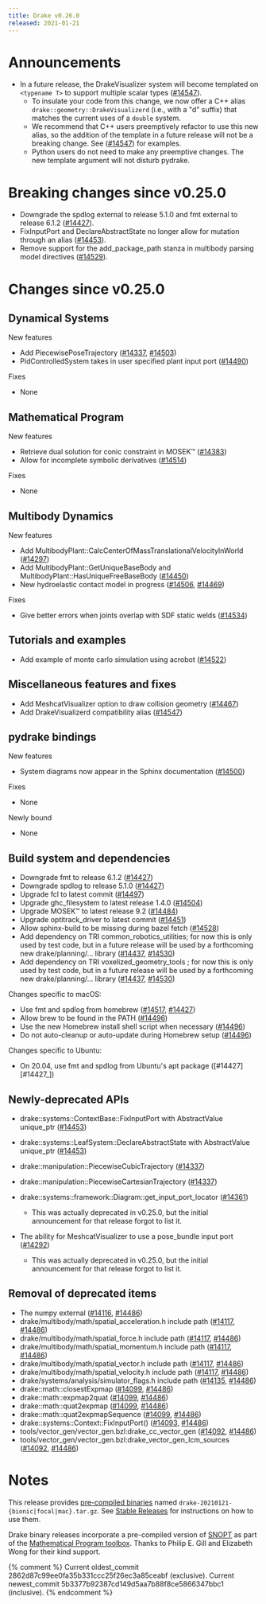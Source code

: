 ```yaml
---
title: Drake v0.26.0
released: 2021-01-21
---
```


# Announcements

* In a future release, the DrakeVisualizer system will become templated on
  `<typename T>` to support multiple scalar types ([#14547][_#14547]).
  * To insulate your code from this change, we now offer a C++ alias
    `drake::geometry::DrakeVisualizerd` (i.e., with a "d" suffix) that
    matches the current uses of a `double` system.
  * We recommend that C++ users preemptively refactor to use this new alias, so
    the addition of the template in a future release will not be a breaking
    change.  See ([#14547][_#14547]) for examples.
  * Python users do not need to make any preemptive changes.  The new template
    argument will not disturb pydrake.

# Breaking changes since v0.25.0

* Downgrade the spdlog external to release 5.1.0 and fmt external to release 6.1.2 ([#14427][_#14427]).
* FixInputPort and DeclareAbstractState no longer allow for mutation through an alias ([#14453][_#14453]).
* Remove support for the add_package_path stanza in multibody parsing model directives  ([#14529][_#14529]).

# Changes since v0.25.0

## Dynamical Systems

New features

* Add PiecewisePoseTrajectory ([#14337][_#14337], [#14503][_#14503])
* PidControlledSystem takes in user specified plant input port ([#14490][_#14490])

Fixes

* None

## Mathematical Program

New features

* Retrieve dual solution for conic constraint in MOSEK™ ([#14383][_#14383])
* Allow for incomplete symbolic derivatives ([#14514][_#14514])

Fixes

* None

## Multibody Dynamics

New features

* Add MultibodyPlant::CalcCenterOfMassTranslationalVelocityInWorld ([#14297][_#14297])
* Add MultibodyPlant::GetUniqueBaseBody and MultibodyPlant::HasUniqueFreeBaseBody ([#14450][_#14450])
* New hydroelastic contact model in progress ([#14506][_#14506], [#14469][_#14469])

Fixes

* Give better errors when joints overlap with SDF static welds ([#14534][_#14534])

## Tutorials and examples

* Add example of monte carlo simulation using acrobot ([#14522][_#14522])

## Miscellaneous features and fixes

* Add MeshcatVisualizer option to draw collision geometry ([#14467][_#14467])
* Add DrakeVisualizerd compatibility alias ([#14547][_#14547])

## pydrake bindings

New features

* System diagrams now appear in the Sphinx documentation ([#14500][_#14500])

Fixes

* None

Newly bound

* None

## Build system and dependencies

* Downgrade fmt to release 6.1.2 ([#14427][_#14427])
* Downgrade spdlog to release 5.1.0 ([#14427][_#14427])
* Upgrade fcl to latest commit ([#14497][_#14497])
* Upgrade ghc_filesystem to latest release 1.4.0 ([#14504][_#14504])
* Upgrade MOSEK™ to latest release 9.2 ([#14484][_#14484])
* Upgrade optitrack_driver to latest commit ([#14451][_#14451])
* Allow sphinx-build to be missing during bazel fetch ([#14528][_#14528])
* Add dependency on TRI common_robotics_utilities; for now this is only used by test code, but in a future release will be used by a forthcoming new drake/planning/... library ([#14437][_#14437], [#14530][_#14530])
* Add dependency on TRI voxelized_geometry_tools ; for now this is only used by test code, but in a future release will be used by a forthcoming new drake/planning/... library ([#14437][_#14437], [#14530][_#14530])

Changes specific to macOS:

* Use fmt and spdlog from homebrew ([#14517][_#14517], [#14427][_#14427])
* Allow brew to be found in the PATH ([#14496][_#14496])
* Use the new Homebrew install shell script when necessary ([#14496][_#14496])
* Do not auto-cleanup or auto-update during Homebrew setup ([#14496][_#14496])

Changes specific to Ubuntu:

* On 20.04, use fmt and spdlog from Ubuntu's apt package ([#14427][#14427_])

## Newly-deprecated APIs

* drake::systems::ContextBase::FixInputPort with AbstractValue unique_ptr ([#14453][_#14453])
* drake::systems::LeafSystem::DeclareAbstractState with AbstractValue unique_ptr ([#14453][_#14453])
* drake::manipulation::PiecewiseCubicTrajectory ([#14337][_#14337])
* drake::manipulation::PiecewiseCartesianTrajectory ([#14337][_#14337])
* drake::systems::framework::Diagram::get_input_port_locator ([#14361][_#14361])

  * This was actually deprecated in v0.25.0, but the initial announcement for that release forgot to list it.

* The ability for MeshcatVisualizer to use a pose_bundle input port ([#14292][_#14292])

  * This was actually deprecated in v0.25.0, but the initial announcement for that release forgot to list it.

## Removal of deprecated items

* The numpy external ([#14116][_#14116], [#14486][_#14486])
* drake/multibody/math/spatial_acceleration.h include path ([#14117][_#14117], [#14486][_#14486])
* drake/multibody/math/spatial_force.h include path ([#14117][_#14117], [#14486][_#14486])
* drake/multibody/math/spatial_momentum.h include path ([#14117][_#14117], [#14486][_#14486])
* drake/multibody/math/spatial_vector.h include path ([#14117][_#14117], [#14486][_#14486])
* drake/multibody/math/spatial_velocity.h include path ([#14117][_#14117], [#14486][_#14486])
* drake/systems/analysis/simulator_flags.h include path ([#14135][_#14135], [#14486][_#14486])
* drake::math::closestExpmap ([#14099][_#14099], [#14486][_#14486])
* drake::math::expmap2quat ([#14099][_#14099], [#14486][_#14486])
* drake::math::quat2expmap ([#14099][_#14099], [#14486][_#14486])
* drake::math::quat2expmapSequence ([#14099][_#14099], [#14486][_#14486])
* drake::systems::Context::FixInputPort() ([#14093][_#14093], [#14486][_#14486])
* tools/vector_gen/vector_gen.bzl:drake_cc_vector_gen ([#14092][_#14092], [#14486][_#14486])
* tools/vector_gen/vector_gen.bzl:drake_vector_gen_lcm_sources ([#14092][_#14092], [#14486][_#14486])

# Notes

This release provides [pre-compiled binaries](https://github.com/RobotLocomotion/drake/releases/tag/v0.24.0) named
``drake-20210121-{bionic|focal|mac}.tar.gz``. See [Stable Releases](/from_binary.html#stable-releases) for instructions on how to use them.

Drake binary releases incorporate a pre-compiled version of [SNOPT](https://ccom.ucsd.edu/~optimizers/solvers/snopt/) as part of the
[Mathematical Program toolbox](https://drake.mit.edu/doxygen_cxx/group__solvers.html). Thanks to
Philip E. Gill and Elizabeth Wong for their kind support.

[_#14092]: https://github.com/RobotLocomotion/drake/pull/14092
[_#14093]: https://github.com/RobotLocomotion/drake/pull/14093
[_#14099]: https://github.com/RobotLocomotion/drake/pull/14099
[_#14116]: https://github.com/RobotLocomotion/drake/pull/14116
[_#14117]: https://github.com/RobotLocomotion/drake/pull/14117
[_#14135]: https://github.com/RobotLocomotion/drake/pull/14135
[_#14292]: https://github.com/RobotLocomotion/drake/pull/14292
[_#14297]: https://github.com/RobotLocomotion/drake/pull/14297
[_#14337]: https://github.com/RobotLocomotion/drake/pull/14337
[_#14361]: https://github.com/RobotLocomotion/drake/pull/14361
[_#14383]: https://github.com/RobotLocomotion/drake/pull/14383
[_#14427]: https://github.com/RobotLocomotion/drake/pull/14427
[_#14437]: https://github.com/RobotLocomotion/drake/pull/14437
[_#14450]: https://github.com/RobotLocomotion/drake/pull/14450
[_#14451]: https://github.com/RobotLocomotion/drake/pull/14451
[_#14453]: https://github.com/RobotLocomotion/drake/pull/14453
[_#14467]: https://github.com/RobotLocomotion/drake/pull/14467
[_#14469]: https://github.com/RobotLocomotion/drake/pull/14469
[_#14484]: https://github.com/RobotLocomotion/drake/pull/14484
[_#14486]: https://github.com/RobotLocomotion/drake/pull/14486
[_#14490]: https://github.com/RobotLocomotion/drake/pull/14490
[_#14496]: https://github.com/RobotLocomotion/drake/pull/14496
[_#14497]: https://github.com/RobotLocomotion/drake/pull/14497
[_#14500]: https://github.com/RobotLocomotion/drake/pull/14500
[_#14503]: https://github.com/RobotLocomotion/drake/pull/14503
[_#14504]: https://github.com/RobotLocomotion/drake/pull/14504
[_#14506]: https://github.com/RobotLocomotion/drake/pull/14506
[_#14514]: https://github.com/RobotLocomotion/drake/pull/14514
[_#14517]: https://github.com/RobotLocomotion/drake/pull/14517
[_#14522]: https://github.com/RobotLocomotion/drake/pull/14522
[_#14528]: https://github.com/RobotLocomotion/drake/pull/14528
[_#14529]: https://github.com/RobotLocomotion/drake/pull/14529
[_#14530]: https://github.com/RobotLocomotion/drake/pull/14530
[_#14534]: https://github.com/RobotLocomotion/drake/pull/14534
[_#14547]: https://github.com/RobotLocomotion/drake/pull/14547

{% comment %}
  Current oldest_commit 2862d87c99ee0fa35b331ccc25f26ec3a85ceabf (exclusive).
  Current newest_commit 5b3377b92387cd149d5aa7b88f8ce5866347bbc1 (inclusive).
{% endcomment %}
